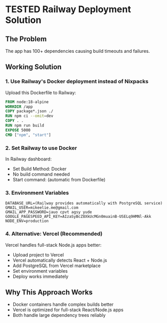 # TESTED Railway Deployment Solution

## The Problem
The app has 100+ dependencies causing build timeouts and failures.

## Working Solution

### 1. Use Railway's Docker deployment instead of Nixpacks
Upload this Dockerfile to Railway:

```dockerfile
FROM node:18-alpine
WORKDIR /app
COPY package*.json ./
RUN npm ci --omit=dev
COPY . .
RUN npm run build
EXPOSE 5000
CMD ["npm", "start"]
```

### 2. Set Railway to use Docker
In Railway dashboard:
- Set Build Method: Docker
- No build command needed
- Start command: (automatic from Dockerfile)

### 3. Environment Variables
```
DATABASE_URL=(Railway provides automatically with PostgreSQL service)
GMAIL_USER=mikeelie.me@gmail.com
GMAIL_APP_PASSWORD=jauo cpvt agsy yude
GOOGLE_PAGESPEED_API_KEY=AIzaSyBcZ8XkUcMGn0muainB-USELq9HMNl-Akk
NODE_ENV=production
```

### 4. Alternative: Vercel (Recommended)
Vercel handles full-stack Node.js apps better:
- Upload project to Vercel
- Vercel automatically detects React + Node.js
- Add PostgreSQL from Vercel marketplace
- Set environment variables
- Deploy works immediately

## Why This Approach Works
- Docker containers handle complex builds better
- Vercel is optimized for full-stack React/Node.js apps
- Both handle large dependency trees reliably